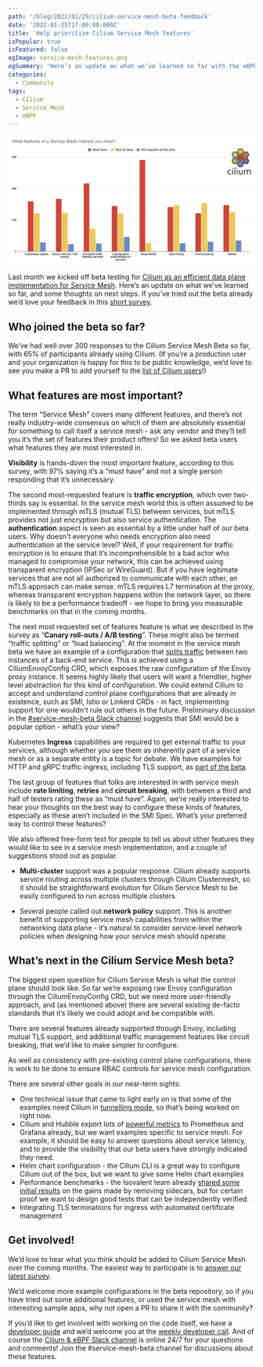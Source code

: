 ```yaml
---
path: '/blog/2022/01/25/cilium-service-mesh-beta-feedback'
date: '2022-01-25T17:00:00.000Z'
title: 'Help prioritize Cilium Service Mesh features'
isPopular: true
isFeatured: false
ogImage: service-mesh-features.png
ogSummary: "Here’s an update on what we’ve learned so far with the eBPF-powered Cilium Service Mesh that's currently in beta, and some thoughts on next steps."
categories:
  - Community
tags:
  - Cilium
  - Service Mesh
  - eBPF
---
```


![](service-mesh-features.png)

Last month we kicked off beta testing for [Cilium as an efficient data plane implementation for Service Mesh](https://cilium.io/blog/2021/12/01/cilium-service-mesh-beta). Here’s an update on what we’ve learned so far, and some thoughts on next steps. If you’ve tried out the beta already we’d love your feedback in this [short survey](https://docs.google.com/forms/d/e/1FAIpQLScp2TRX63V1Pz0yk4Ec7kN0LnTse6LPDrhBxBV9x2p1IGnDqg/viewform?usp=sf_link).

## Who joined the beta so far?

We’ve had well over 300 responses to the Cilium Service Mesh Beta so far, with
65% of participants already using Cilium. (If you’re a production user and
your organization is happy for this to be public knowledge, we’d love to see you
make a PR to add yourself to the [list of Cilium users](https://github.com/cilium/cilium/blob/master/USERS.md)!)

## What features are most important?

The term “Service Mesh” covers many different features, and there’s not really industry-wide consensus on which of them are absolutely essential for something to call itself a service mesh - ask any vendor and they’ll tell you it’s the set of features their product offers! So we asked beta users what features they are most interested in.

**Visibility** is hands-down the most important feature, according to this survey, with 97% saying it’s a “must have” and not a single person responding that it’s unnecessary.

The second most-requested feature is **traffic encryption**, which over
two-thirds say is essential. In the service mesh world this is often assumed to
be implemented through mTLS (mutual TLS) between services, but mTLS provides not
just encryption but also service authentication. The **authentication** aspect is seen
as essential by a little under half of our beta users. Why doesn't everyone who
needs encryption also need authentication at the service level? Well, if your requirement for
traffic encryption is to ensure that it’s incomprehensible to a bad actor who
managed to compromise your network, this can be achieved using transparent
encryption (IPSec or WireGuard). But if you have legitimate services that are
not all authorized to communicate with each other, an mTLS approach can
make sense. mTLS requires L7 termination at the proxy, whereas transparent
encryption happens within the network layer, so there is likely to be a
performance tradeoff - we hope to bring you measurable benchmarks on that in the coming months.

The next most requested set of features feature is what we described in the
survey as “**Canary roll-outs / A/B testing**”. These might also be termed
“traffic splitting” or “load balancing”. At the moment in the service mesh beta
we have an example of a configuration that [splits
traffic](https://github.com/cilium/cilium-service-mesh-beta/tree/main/l7-traffic-management)
between two instances of a back-end service. This is achieved using a
CiliumEnvoyConfig CRD, which exposes the raw configuration of the Envoy proxy
instance. It seems highly likely that users will want a friendlier, higher level
abstraction for this kind of configuration. We could extend Cilium to accept and
understand control plane configurations that are already in existence, such as
SMI, Istio or Linkerd CRDs - in fact, implementing support for one wouldn't rule
out others in the future. Preliminary discussion in the [#service-mesh-beta Slack
channel](https://cilium.slack.com/archives/C02QKQDTVDX) suggests that SMI would be a popular option - what’s your view?

Kubernetes **Ingress** capabilities are required to get external traffic to your
services, although whether you see them as inherently part of a service mesh or
as a separate entity is a topic for debate. We have examples for HTTP and gRPC
traffic ingress, including TLS support, as [part of the
beta](https://github.com/cilium/cilium-service-mesh-beta/tree/main/kubernetes-ingress).

The last group of features that folks are interested in with service mesh
include **rate limiting**, **retries** and **circuit breaking**, with between a
third and half of testers rating these as “must have”. Again, we’re really interested
to hear your thoughts on the best way to configure these kinds of features,
especially as these aren’t included in the SMI Spec. What’s your preferred way
to control these features?

We also offered free-form text for people to tell us about other features they would like to see in a service mesh implementation, and a couple of suggestions stood out as popular.

- **Multi-cluster** support was a popular response. Cilium already supports service routing across multiple clusters through Cilium Clustermesh, so it should be straightforward evolution for Cilium Service Mesh to be easily configured to run across multiple clusters.

- Several people called out **network policy** support. This is another benefit of supporting service mesh capabilities from within the networking data plane - it’s natural to consider service-level network policies when designing how your service mesh should operate.

## What’s next in the Cilium Service Mesh beta?

The biggest open question for Cilium Service Mesh is what the control plane should look like. So far we’re exposing raw Envoy configuration through the CiliumEnvoyConfig CRD, but we need more user-friendly approach, and (as mentioned above) there are several existing de-facto standards that it’s likely we could adopt and be compatible with.

There are several features already supported through Envoy, including mutual TLS support, and additional traffic management features like circuit breaking, that we’d like to make simpler to configure.

As well as consistency with pre-existing control plane configurations, there is work to be done to ensure RBAC controls for service mesh configuration.

There are several other goals in our near-term sights:

- One technical issue that came to light early on is that some of the examples need Cilium in [tunnelling mode](https://github.com/cilium/cilium-service-mesh-beta/issues/9), so that’s being worked on right now.
- Cilium and Hubble export lots of [powerful
  metrics](https://docs.cilium.io/en/stable/operations/metrics/#hubble-exported-metrics)
  to Prometheus and Grafana already, but we want examples specific to service
  mesh. For example, it should be easy to answer questions about service latency,
  and to provide the visibility that our beta users have strongly indicated they
  need.
- Helm chart configuration - the Cilium CLI is a great way to configure Cilium out of the box, but we want to give some Helm chart examples
- Performance benchmarks - the Isovalent team already [shared some initial results](https://isovalent.com/blog/post/2021-12-08-ebpf-servicemesh) on the gains made by removing sidecars, but for certain proof we want to design good tests that can be independently verified.
- Integrating TLS terminations for ingress with automated certificate management

## Get involved!

We’d love to hear what you think should be added to Cilium Service Mesh over the coming months. The easiest way to participate is to [answer our latest survey](https://docs.google.com/forms/d/e/1FAIpQLScp2TRX63V1Pz0yk4Ec7kN0LnTse6LPDrhBxBV9x2p1IGnDqg/viewform?usp=sf_link).

We’d welcome more example configurations in the beta repository, so if you have tried out some additional features, or used the service mesh with interesting sample apps, why not open a PR to share it with the community?

If you’d like to get involved with working on the code itself, we have a
[developer guide](https://docs.cilium.io/en/stable/contributing/development/)
and we’d welcome you at the [weekly developer
call](https://github.com/cilium/cilium#weekly-developer-meeting). And of course
the [Cilium & eBPF Slack channel](http://slack.cilium.io) is online 24/7 for
your questions and comments! Join the \#service-mesh-beta channel for discussions about these
features.
